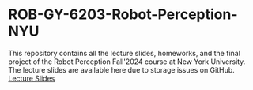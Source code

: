 # ROB-GY-6203-Robot-Perception-NYU
This repository contains all the lecture slides, homeworks, and the final project of the Robot Perception Fall'2024 course at New York University.     
The lecture slides are available here due to storage issues on GitHub. [Lecture Slides](https://drive.google.com/drive/folders/1376CFWZeUs3KAKQ3LkPG92DKwA8xage5?usp=drive_link)
